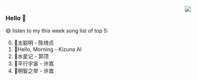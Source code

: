 <img align="right"  src="https://github-readme-stats.vercel.app/api/top-langs/?username=kvnZero" />

### Hello 👋

😄 listen to my this week song list of top 5:

0. 🌈太聪明 - 陈绮贞
1. 🌈Hello, Morning - Kizuna AI
2. 🌈水星记 - 郭顶
3. 🌈平行宇宙 - 许嵩
4. 🌈明智之举 - 许嵩

